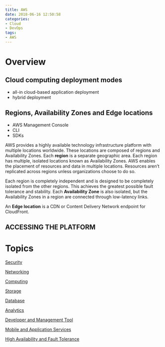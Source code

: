 ```yaml
---
title: AWS
date: 2018-06-16 12:50:58
categories:
- Cloud
- DevOps
tags:
- AWS
---
```

# Overview

## Cloud computing deployment modes
* all-in cloud-based application deployment
* hybrid deployment

## Regions, Availability Zones and Edge locations
* AWS Management Console
* CLI
* SDKs

AWS provides a highly available technology infrastructure platform with multiple locations worldwide. These locations are composed of regions and Availability Zones. Each **region** is a separate geographic area. Each region has multiple, isolated locations known as Availability Zones. AWS enables the placement of resources and data in multiple locations. Resources aren’t replicated across regions unless organizations choose to do so.

Each region is completely independent and is designed to be completely isolated from the other regions. This achieves the greatest possible fault tolerance and stability. Each **Availability Zone** is also isolated, but the Availability Zones in a region are connected through low-latency links.

An **Edge location** is a CDN or Content Delivery Network endpoint for CloudFront.

## ACCESSING THE PLATFORM


# Topics
[Security](aws-security.md)
 
[Networking](aws-networking.md)

[Computing](aws-computing.md)

[Storage](aws-storage.md)

[Database](aws-database.md)

[Analytics](aws-analytics.md)

[Developer and Management Tool](aws-developer-management-tool.md)

[Mobile and Application Services](aws-mobile-application-services.md)

[High Availability and Fault Tolerance](aws-high-availability-fault-tolerance.md)